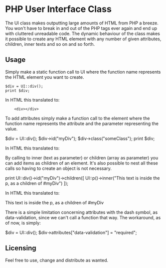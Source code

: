 PHP User Interface Class
========================

The UI class makes outputting large amounts of HTML from PHP a breeze.
You won't have to break in and out of the PHP tags ever again and end up with cluttered unreadable code.
The dynamic behaviour of the class makes it possible to create any HTML element with any number of given attributes,
children, inner texts and so on and so forth.

Usage
-----

Simply make a static function call to UI where the function name represents the HTML element you want to create.

    $div = UI::div();
    print $div;

In HTML this translated to:

		<div></div>

To add attributes simply make a function call to the element where the function name represents the attribute
and the parameter representing the value.

  $div = UI::div();
  $div->id("myDiv");
  $div->class("someClass");
  print $div;

In HTML this translated to:

  <div id="myDiv" class="someClass"></div>

By calling to inner (text as parameter) or children (array as parameter) you can add items as children of an element.
It's also possible to nest all these calls so having to create an object is not necessary.

  print UI::div()->id("myDiv")->children([
      UI::p()->inner("This text is inside the p, as a children of #myDiv")
    ]);

In HTML this translated to:

  <div id="myDiv"><p>This text is inside the p, as a children of #myDiv</p></div>

There is a simple limitation concerning attributes with the dash symbol, as data-validation, since we can't call
a function that way. The workaround, as of now, is simply:

  $div = UI::div();
  $div->attributes["data-validation"] = "required";

Licensing
-----------

Feel free to use, change and distribute as wanted.